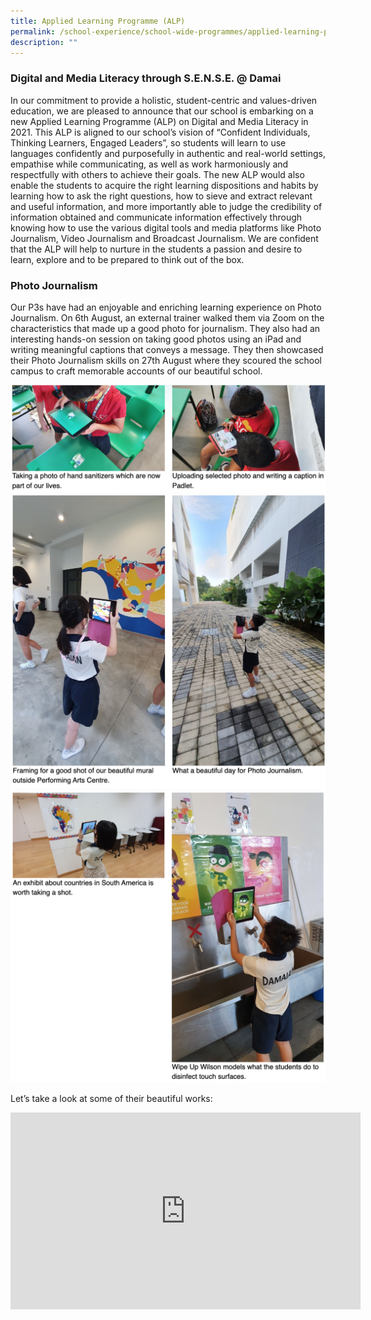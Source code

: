 ```yaml
---
title: Applied Learning Programme (ALP)
permalink: /school-experience/school-wide-programmes/applied-learning-programme-alp
description: ""
---
```

### Digital and Media Literacy through S.E.N.S.E. @ Damai

In our commitment to provide a holistic, student-centric and values-driven education, we are pleased to announce that our school is embarking on a new Applied Learning Programme (ALP) on Digital and Media Literacy in 2021. This ALP is aligned to our school’s vision of “Confident Individuals, Thinking Learners, Engaged Leaders”, so students will learn to use languages confidently and purposefully in authentic and real-world settings, empathise while communicating, as well as work harmoniously and respectfully with others to achieve their goals. The new ALP would also enable the students to acquire the right learning dispositions and habits by learning how to ask the right questions, how to sieve and extract relevant and useful information, and more importantly able to judge the credibility of information obtained and communicate information effectively through knowing how to use the various digital tools and media platforms like Photo Journalism, Video Journalism and Broadcast Journalism. We are confident that the ALP will help to nurture in the students a passion and desire to learn, explore and to be prepared to think out of the box.

  

### Photo Journalism

Our P3s have had an enjoyable and enriching learning experience on Photo Journalism. On 6th August, an external trainer walked them via Zoom on the characteristics that made up a good photo for journalism. They also had an interesting hands-on session on taking good photos using an iPad and writing meaningful captions that conveys a message. They then showcased their Photo Journalism skills on 27th August where they scoured the school campus to craft memorable accounts of our beautiful school.

![](/images/ALP%201.png)
![](/images/ALP%202.png)
![](/images/ALP%203.png)

Let’s take a look at some of their beautiful works:

<iframe width="560" height="315" src="https://www.youtube.com/embed/1Rf_SbjzeXw" title="YouTube video player" frameborder="0" allow="accelerometer; autoplay; clipboard-write; encrypted-media; gyroscope; picture-in-picture" allowfullscreen></iframe>